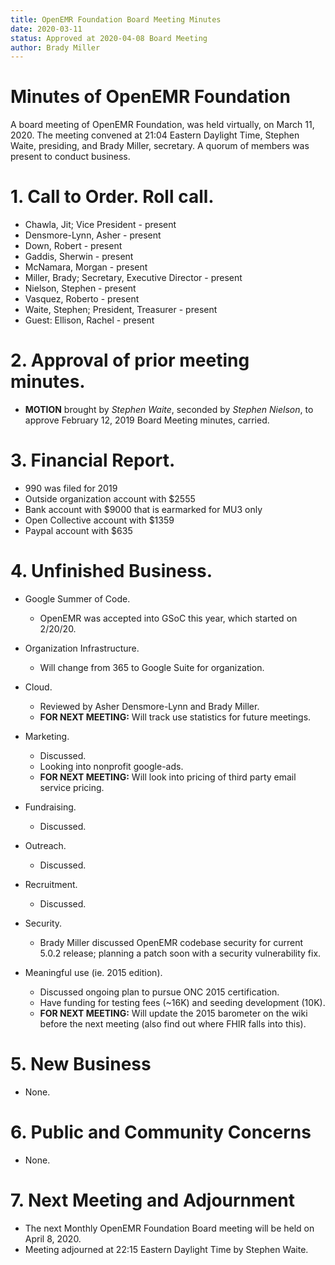 ```yaml
---
title: OpenEMR Foundation Board Meeting Minutes
date: 2020-03-11
status: Approved at 2020-04-08 Board Meeting
author: Brady Miller
---
```


# Minutes of OpenEMR Foundation

A board meeting of OpenEMR Foundation, was held virtually, on March 11, 2020. The meeting
convened at 21:04 Eastern Daylight Time, Stephen Waite, presiding, and Brady Miller,
secretary. A quorum of members was present to conduct business.

# 1. Call to Order. Roll call.

- Chawla, Jit; Vice President - present
- Densmore-Lynn, Asher - present
- Down, Robert - present
- Gaddis, Sherwin - present
- McNamara, Morgan - present
- Miller, Brady; Secretary, Executive Director - present
- Nielson, Stephen - present
- Vasquez, Roberto - present
- Waite, Stephen; President, Treasurer - present
- Guest: Ellison, Rachel - present

# 2. Approval of prior meeting minutes.

- **MOTION** brought by _Stephen Waite_, seconded by _Stephen Nielson_, to approve February 12, 2019 Board Meeting minutes, carried.

# 3. Financial Report.
- 990 was filed for 2019
- Outside organization account with $2555
- Bank account with $9000 that is earmarked for MU3 only
- Open Collective account with $1359
- Paypal account with $635

# 4. Unfinished Business.

- Google Summer of Code.

  - OpenEMR was accepted into GSoC this year, which started on 2/20/20.

- Organization Infrastructure.

  - Will change from 365 to Google Suite for organization.

- Cloud.

  - Reviewed by Asher Densmore-Lynn and Brady Miller.
  - **FOR NEXT MEETING:** Will track use statistics for future meetings.

- Marketing.

  - Discussed.
  - Looking into nonprofit google-ads.
  - **FOR NEXT MEETING:** Will look into pricing of third party email service pricing.

- Fundraising.

  - Discussed.

- Outreach.

  - Discussed.

- Recruitment.

  - Discussed.

- Security.

  - Brady Miller discussed OpenEMR codebase security for current 5.0.2 release; planning a patch soon with a security vulnerability fix.

- Meaningful use (ie. 2015 edition).

  - Discussed ongoing plan to pursue ONC 2015 certification.
  - Have funding for testing fees (~16K) and seeding development (10K).
  - **FOR NEXT MEETING:** Will update the 2015 barometer on the wiki before the next meeting (also find out where FHIR falls into this).

# 5. New Business

- None.

# 6. Public and Community Concerns

- None.

# 7. Next Meeting and Adjournment

- The next Monthly OpenEMR Foundation Board meeting will be held on April 8, 2020.
- Meeting adjourned at 22:15 Eastern Daylight Time by Stephen Waite.
